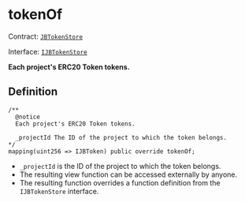 # tokenOf

Contract: [`JBTokenStore`](../)​‌

Interface: [`IJBTokenStore`](../../../interfaces/ijbtokenstore.md)

**Each project's ERC20 Token tokens.**

## Definition

```solidity
/** 
  @notice
  Each project's ERC20 Token tokens.

  _projectId The ID of the project to which the token belongs.
*/
mapping(uint256 => IJBToken) public override tokenOf;
```

* `_projectId` is the ID of the project to which the token belongs.
* The resulting view function can be accessed externally by anyone. 
* The resulting function overrides a function definition from the `IJBTokenStore` interface.

